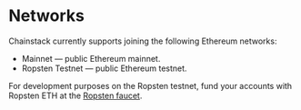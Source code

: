 # Networks

Chainstack currently supports joining the following Ethereum networks:

* Mainnet — public Ethereum mainnet.
* Ropsten Testnet — public Ethereum testnet.

For development purposes on the Ropsten testnet, fund your accounts with Ropsten ETH at the [Ropsten faucet](https://faucet.ropsten.be/).
